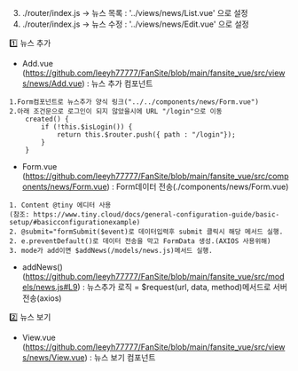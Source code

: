3. ./router/index.js -> 뉴스 목록 : '../views/news/List.vue' 으로 설정
4. ./router/index.js -> 뉴스 수정 : '../views/news/Edit.vue' 으로 설정

:one: 뉴스 추가
* Add.vue (<https://github.com/leeyh77777/FanSite/blob/main/fansite_vue/src/views/news/Add.vue>)
: 뉴스 추가 컴포넌트 
```
1.Form컴포넌트로 뉴스추가 양식 링크("../../components/news/Form.vue")
2.아래 조건문으로 로그인이 되지 않았을시에 URL "/login"으로 이동
	created() {
        if (!this.$isLogin()) {
            return this.$router.push({ path : "/login"});
        }
    }
```

* Form.vue (<https://github.com/leeyh77777/FanSite/blob/main/fansite_vue/src/components/news/Form.vue>)
: Form데이터 전송(./components/news/Form.vue)
``` 
1. Content @tiny 에디터 사용
(참조: https://www.tiny.cloud/docs/general-configuration-guide/basic-setup/#basicconfigurationexample)
2. @submit="formSubmit($event)로 데이터입력후 submit 클릭시 해당 메서드 실행.
2. e.preventDefault()로 데이터 전송을 막고 FormData 생성.(AXIOS 사용위해)
3. mode가 add이면 $addNews(/models/news.js)메서드 실행.

```

* addNews()(<https://github.com/leeyh77777/FanSite/blob/main/fansite_vue/src/models/news.js#L9>)
: 뉴스추가 로직 = $request(url, data, method)메서드로 서버 전송(axios)

:two: 뉴스 보기
* View.vue (<https://github.com/leeyh77777/FanSite/blob/main/fansite_vue/src/views/news/View.vue>)
: 뉴스 보기 컴포넌트
